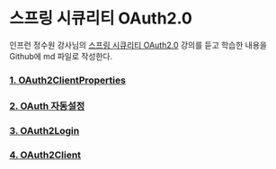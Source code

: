 # 스프링 시큐리티 OAuth2.0

인프런 정수원 강사님의 [스프링 시큐리티 OAuth2.0](https://www.inflearn.com/course/%EC%A0%95%EC%88%98%EC%9B%90-%EC%8A%A4%ED%94%84%EB%A7%81-%EC%8B%9C%ED%81%90%EB%A6%AC%ED%8B%B0/dashboard) 강의를 듣고 학습한 내용을 Github에 md 파일로 작성한다.

### [1. OAuth2ClientProperties](https://github.com/onlydev7777/spring-security-oauth-2.0/blob/main/1.%20OAuth2ClientProperties.md)
### [2. OAuth 자동설정](https://github.com/onlydev7777/spring-security-oauth-2.0/blob/main/2.%20OAuth%20%EC%9E%90%EB%8F%99%EC%84%A4%EC%A0%95.md)
### [3. OAuth2Login](https://github.com/onlydev7777/spring-security-oauth-2.0/blob/main/3.%20OAuth2Login.md)
### [4. OAuth2Client](https://github.com/onlydev7777/spring-security-oauth-2.0/blob/main/4.%20OAuth2Client.md)
